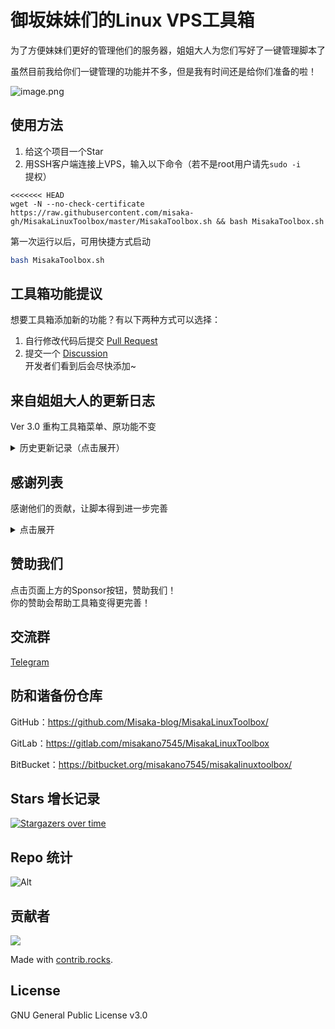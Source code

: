 # 御坂妹妹们的Linux VPS工具箱

为了方便妹妹们更好的管理他们的服务器，姐姐大人为您们写好了一键管理脚本了

虽然目前我给你们一键管理的功能并不多，但是我有时间还是给你们准备的啦！

![image.png](https://s2.loli.net/2021/12/26/WkiwbdExvnGAXCh.png)

## 使用方法

1. 给这个项目一个Star 
2. 用SSH客户端连接上VPS，输入以下命令（若不是root用户请先`sudo -i`提权）

```shell
<<<<<<< HEAD
wget -N --no-check-certificate https://raw.githubusercontent.com/misaka-gh/MisakaLinuxToolbox/master/MisakaToolbox.sh && bash MisakaToolbox.sh
```

第一次运行以后，可用快捷方式启动
```bash
bash MisakaToolbox.sh
```

## 工具箱功能提议

想要工具箱添加新的功能？有以下两种方式可以选择：
1. 自行修改代码后提交 [Pull Request](https://github.com/Misaka-blog/MisakaLinuxToolbox/pulls)
2. 提交一个 [Discussion](https://github.com/Misaka-blog/MisakaLinuxToolbox/discussions/20)  
开发者们看到后会尽快添加~

## 来自姐姐大人的更新日志

Ver 3.0 重构工具箱菜单、原功能不变

<details>
    <summary>历史更新记录（点击展开）</summary>
    
Ver 2.1.9 新增Misaka魔改版X-ui脚本

Ver 2.1.8 新增设置中文语言选项和一键换源脚本
    
Ver 2.1.7 WARP处新增Misaka-WARP脚本

Ver 2.1.6 新增Ngrok脚本

Ver 2.1.5 新增放开VPS所有网络端口选项

Ver 2.1.4 修改更新源为GitLab以规避GitHub无故封号

Ver 2.1.3 由于网络跳跃跑路，故将他的脚本替代为Misaka-blog的修复版

Ver 2.1.2 增加CloudFlare Argo Tunnel一键脚本

Ver 2.1.1 增加misakabench测试脚本

Ver 2.1.0 2022新年快乐！增加V2ray.Fun面板，集成修改root+密码脚本

Ver 2.0.9 增加Trojan面板，fscarmen的warp流媒体解锁脚本

Ver 2.0.8 增加青龙面板，修复纯净Debian系统获取不到VPS IP地址的问题

Ver 2.0.7 增加脚本运行次数统计，fscarmen的warp docker版脚本

Ver 2.0.6 增加DD系统选项（选项仅在KVM VPS显示）

Ver 2.0.5 添加不同作者的WARP脚本，给予用户更多选择。增加德鸡DiG9网络解决方案

Ver 2.0.4 增加安装ShadowSocks脚本，BBR支持IBM LinuxONE

Ver 2.0.3.1 解决修复OpenVZ的BBR，TUN模块判断问题

Ver 2.0.3 优化系统判断机制，增加本博客的Acme.sh证书申请脚本

Ver 2.0.2 删除宝塔开心版脚本，优化BBR判断规则

Ver 2.0.1 新增一些VPS测试脚本

Ver 2.0 重构脚本，详细内容可看Github项目的思维导图

Ver 1.4.5 新增禁用Oracle系统自带防火墙、Acme.sh和Screen后台任务管理脚本

Ver 1.4.4 在主菜单提示VPS信息，并新增部署Telegram MTProxy脚本

Ver 1.4.3 更新hijk大佬的v2脚本，支持IBM LinuxONE s390x的机器搭建节点

Ver 1.4.2 更新脚本，修复jsdelivr无法解析问题

Ver 1.4.1 关于加了探针却没加到菜单的一个小bug的修复

Ver 1.4: 添加修改主机名，以及修改一些小问题

Ver 1.3: 添加可乐的ServerStatus-Horatu探针管理及客户端

Ver 1.2: 添加流媒体检测，三网测速脚本

Ver 1.1: 添加BBR及宝塔开心版、Docker安装脚本
</details>

## 感谢列表

感谢他们的贡献，让脚本得到进一步完善
<details>
    <summary>点击展开</summary>

BBR(KVM)：https://github.com/ylx2016/Linux-NetSpeed

BBR(OpenVZ)：https://github.com/mzz2017/lkl-haproxy/

WARP脚本：https://github.com/fscarmen/warp

宝塔国际版（aapanel）：https://www.aapanel.com/

X-ui: https://github.com/vaxilu/x-ui

Aria2: https://github.com/P3TERX/aria2.sh

CyberPanel：https://cyberpanel.net/

Mack-a：https://github.com/mack-a/v2ray-agent

233boy：https://github.com/233boy/v2ray/wiki/V2Ray%E4%B8%80%E9%94%AE%E5%AE%89%E8%A3%85%E8%84%9A%E6%9C%AC

hijk：https://github.com/hijkpw/scripts

ShadowSocks: https://github.com/teddysun/shadowsocks_install/tree/master

bench.sh https://bench.sh

superbench https://github.com/oooldking/script

lemonbench https://blog.ilemonrain.com/linux/LemonBench.html

流媒体检测：https://github.com/lmc999/RegionRestrictionCheck

三网测速：https://github.com/ernisn/superspeed/

哪吒面板：https://github.com/naiba/nezha

可乐 ServerStartus-Horatu：https://github.com/cokemine/ServerStatus-Hotaru

DD系统：https://www.cxthhhhh.com/network-reinstall-system-modify

青龙面板：https://github.com/whyour/qinglong

更换系统语言：https://github.com/johnrosen1/vpstoolbox
</details>  

## 赞助我们

点击页面上方的Sponsor按钮，赞助我们！  
你的赞助会帮助工具箱变得更完善！

## 交流群
[Telegram](https://t.me/misakanetcn)

## 防和谐备份仓库

GitHub：https://github.com/Misaka-blog/MisakaLinuxToolbox/

GitLab：https://gitlab.com/misakano7545/MisakaLinuxToolbox

BitBucket：https://bitbucket.org/misakano7545/misakalinuxtoolbox/
## Stars 增长记录

[![Stargazers over time](https://starchart.cc/Misaka-blog/MisakaLinuxToolbox.svg)](https://starchart.cc/Misaka-blog/MisakaLinuxToolbox)

## Repo 统计
![Alt](https://repobeats.axiom.co/api/embed/2512c745cf3ee94ad15c8e8ada474469e081f1c4.svg "Repobeats analytics image")

## 贡献者
<a href="https://github.com/Misaka-blog/MisakaLinuxToolbox/graphs/contributors">
  <img src="https://contrib.rocks/image?repo=Misaka-blog/MisakaLinuxToolbox" />
</a>

Made with [contrib.rocks](https://contrib.rocks).
## License
GNU General Public License v3.0  
